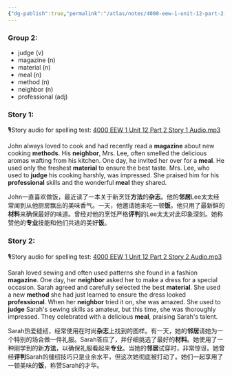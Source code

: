 ```yaml
---
{"dg-publish":true,"permalink":"/atlas/notes/4000-eew-1-unit-12-part-2-stories/"}
---
```


### Group 2:

- judge (v)
- magazine (n)
- material (n)
- meal (n)
- method (n)
- neighbor (n)
- professional (adj)

### Story 1:
🎙️Story audio for spelling test: [4000 EEW 1 Unit 12 Part 2 Story 1 Audio.mp3](https://drive.google.com/file/d/1OxBU0nATanVgPF58ZecgcgIViaT4Gso7/view?usp=drive_link)

John always loved to cook and had recently read a **magazine** about new cooking **methods**. His **neighbor**, Mrs. Lee, often smelled the delicious aromas wafting from his kitchen. One day, he invited her over for a **meal**. He used only the freshest **material** to ensure the best taste. Mrs. Lee, who used to **judge** his cooking harshly, was impressed. She praised him for his **professional** skills and the wonderful **meal** they shared.

John一直喜欢做饭，最近读了一本关于新烹饪**方法**的**杂志**。他的**邻居**Lee太太经常闻到从他厨房飘出的美味香气。一天，他邀请她来吃一顿**饭**。他只用了最新鲜的**材料**来确保最好的味道。曾经对他的烹饪严格**评判**的Lee太太对此印象深刻。她称赞他的**专业**技能和他们共进的美好**饭**。

### Story 2:
🎙️Story audio for spelling test: [4000 EEW 1 Unit 12 Part 2 Story 2 Audio.mp3](https://drive.google.com/file/d/18Cwm7Ylvf2cGrjUPN7VmCVBRYVarvJtW/view?usp=drive_link)

Sarah loved sewing and often used patterns she found in a fashion **magazine**. One day, her **neighbor** asked her to make a dress for a special occasion. Sarah agreed and carefully selected the best **material**. She used a new **method** she had just learned to ensure the dress looked **professional**. When her **neighbor** tried it on, she was amazed. She used to **judge** Sarah's sewing skills as amateur, but this time, she was thoroughly impressed. They celebrated with a delicious **meal**, praising Sarah's talent.

Sarah热爱缝纫，经常使用在时尚**杂志**上找到的图样。有一天，她的**邻居**请她为一个特别的场合做一件礼服。Sarah答应了，并仔细挑选了最好的**材料**。她使用了一种刚学到的新**方法**，以确保礼服看起来**专业**。当她的**邻居**试穿时，非常惊讶。她曾经**评判**Sarah的缝纫技巧只是业余水平，但这次她彻底被打动了。她们一起享用了一顿美味的**饭**，称赞Sarah的才华。

